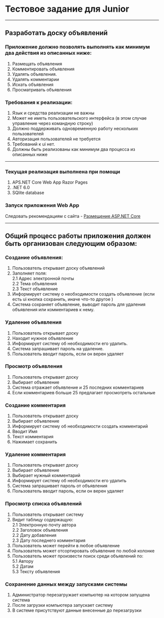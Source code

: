 # Тестовое задание для Junior  
***
## Разработать доску объявлений  

### Приложение должно позволять выполнять как минимум два действия из описанных ниже:

1. Размещать объявления
2. Комментировать объявления
3. Удалять объявления.
4. Удалять комментарии
5. Искать объявления
6. Просматривать объявления

### Требования к реализации:

1) Язык и средства реализации не важны
2) Может не иметь пользовательского интерфейса (в этом случае управление через командную строку)
3) Должно поддерживать одновременную работу нескольких пользователей
4) Авторизация пользователей не требуется
5) Требований к ui нет.
6) Должны быть реализованы как минимум два процесса из описанных ниже

***
###  Текущая реализация выполнена при помощи
1. APS.NET Core Web App Razor Pages
2. .NET 6.0
3. SQlite database

### Запуск приложения Web App
Следовать рекомендациям с сайта - [Размещение ASP.NET Core](https://learn.microsoft.com/ru-ru/aspnet/core/host-and-deploy/linux-apache?view=aspnetcore-6.0) 
***

## Общий процесс работы приложения должен быть организован следующим образом:

### Создание объявления:

1. Пользователь открывает доску объявлений
2. Заполняет поля:  
   2.1 Адрес электронной почты  
   2.2 Тема объявления  
   2.3 Текст объявление  
3. Информирует систему о необходимости создать объявление (если есть ui кнопка сохранить, иначе что-то другое )
4. Система сохраняет объявление, выводит пароль для удаления объявления или комментариев к нему.

### Удаление объявления

1. Пользователь открывает доску
2. Находит нужное объявление
3. Информирует систему об необходимости его удалить.
4. Система запрашивает пароль на удаление.
5. Пользователь вводит пароль, если он верен удаляет

### Просмотр объявления

1. Пользователь открывает доску
2. Выбирает объявление
3. Система отражает объявление и 25 последних комментариев
4. Если комментариев больше 25 предлагает просмотреть остальные

### Создание комментария

1. Пользователь открывает доску
2. Выбирает объявление
3. Информирует систему об необходимости создать комментарий
4. Вводит Имя
5. Текст комментария
6. Нажимает сохранить

### Удаление комментария

1. Пользователь открывает доску
2. Выбирает объявление
3. Выбирает нужный комментарий
4. Информирует систему об необходимости его удалить
5. Система запрашивает пароль от объявления
6. Пользователь вводит пароль, если он верен удаляет

### Просмотр списка объявлений

1. Пользователь открывает систему
2. Видит таблицу содержащую:  
   2.1 Электронную почту автора  
   2.2 Заголовок объявления  
   2.2 Дату добавления  
   2.3 Дату последнего комментария  
3. Пользователь может перейти в любое объявление
4. Пользователь может отсортировать объявление по любой колонке
5. Пользователь может произвести поиск среди объявлений по:  
   5.1 Автору  
   5.2 Датам  
   5.3 Тексту объявления  

### Сохранение данных между запусками системы

1. Администратор перезагружает компьютер на котором запущена система
2. После загрузки компьютера запускает систему
3. В системе присутствуют данные внесенные до перезагрузки

